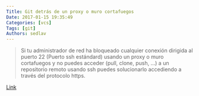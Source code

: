 ```yaml
---
Title: Git detrás de un proxy o muro cortafuegos
Date: 2017-01-15 19:35:49
Categories: [vcs]
Tags: [git]
Authors: sedlav
---
```


> Si tu administrador de red ha bloqueado cualquier conexión dirigida al puerto 22 (Puerto ssh estándard) usando un proxy o muro cortafuegos y no puedes acceder (pull, clone, push, …) a un repositorio remoto usando ssh puedes solucionarlo accediendo a través del protocolo https.

[Link](http://www.librebyte.net/git/git-detras-de-un-proxy-o-muro-cortafuegos/)
